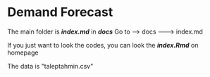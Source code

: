 # Demand Forecast

The main folder is ***index.md*** in ***docs***
Go to --> docs ---> index.md

If you just want to look the codes, you can look the ***index.Rmd*** on homepage

The data is "taleptahmin.csv"
